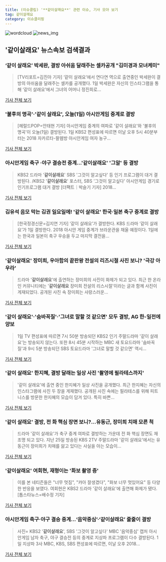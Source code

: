 ```yaml
---
title: (이슈클립) '**같이살래요**' 관련 이슈, 기사 모아 보기
tag: 같이살래요
category: 이슈클리핑
---
```

![wordcloud](https://s3.ap-northeast-2.amazonaws.com/lyrics101-wordcloud/2018-09-01-1535801006.png)
![news_img](https://user-images.githubusercontent.com/42597476/44507050-1206f400-a6e4-11e8-8d98-7ffbfebb353f.png)
## **'**같이살래요**'** 뉴스속보 검색결과
### ‘같이 살래요’ 박세완, 결방 아쉬움 달래주는 셀카공개 "김미경과 모녀케미"

>[TV리포트=김진아 기자] ‘같이 살래요’에서 연다연 역으로 출연중인 박세완이 결방의 아쉬움을 달래주는 셀카를 공개했다. 1일 박세완은 자신의 인스타그램을 통해 ‘같이 살래요’에서 그녀의 어머니 정진희로...

<a href="http://www.tvreport.co.kr/?c=news&m=newsview&idx=1077726" target="_blank">기사 전체 보기</a>

### '불후의 명곡'·'같이 살래요', 오늘(1일) 아시안게임 중계로 결방

>[헤럴드POP=안태현 기자] 아시안게임 중계의 여파로 '같이 살래요'와 '불후의 명곡'이 오늘(1일) 결방된다. 1일 KBS2 편성표에 따르면 이날 오후 5시 40분부터는 2018 자카르타-팔렘방 아시안게임 여자 농구...

<a href="http://biz.heraldcorp.com/view.php?ud=201808311803099817421_1" target="_blank">기사 전체 보기</a>

### 아시안게임 축구 ·야구 결승전 중계…'**같이살래요**' '그알' 등 결방

>KBS2 드라마 '**같이살래요**' SBS '그것이 알고싶다' 등 인기 프로그램이 대거 결방된다. /KBS2 '**같이살래요**' 포스터, SBS '그것이 알고싶다' 아시안게임 경기로 인기프로그램 대거 결방 [더팩트｜박슬기 기자] 2018...

<a href="http://news.tf.co.kr/read/entertain/1732174.htm" target="_blank">기사 전체 보기</a>

### 김유석 음모 막는 김권 일요일에! '같이 살래요' 한국·일본 축구 중계로 결방

>[한국정경신문=김지연 기자] ‘같이 살래요’가 결방한다. KBS 드라마 ‘같이 살래요’가 1일 결방한다. 2018 아시안 게임 중계가 브라운관을 채울 예정이다. 1일에는 한국과 일본이 축구 우승을 두고 마지막 결전을...

<a href="http://kpenews.com/Board.aspx?BoardNo=18396" target="_blank">기사 전체 보기</a>

### '**같이살래요**' 장미희, 우아함의 끝판왕 전설의 리즈시절 사진 보니? '극강 아우라'

>드라마 '**같이살래요**'에 출연하는 장미희의 사진이 화제가 되고 있다. 최근 한 온라인 커뮤니티에는 '**같이살래요** 장미희 전설의 리스시절'이라는 글과 함께 사진이 게재되었다. 공개된 사진 속 장미희는 사랑스러운...

<a href="http://www.joongdo.co.kr/main/view.php?key=20180901001234529" target="_blank">기사 전체 보기</a>

### '같이 살래요'·'숨바꼭질'·'그녀로 말할 것 같으면' 모두 결방, AG 한-일전에 양보

>1일 TV 편성표에 따르면 7시 50분 방송되던 KBS2 인기 주말드라마 '같이 살래요'는 방송되지 않는다. 또한 8시 45분 시작하는 MBC 새 토요드라마 '숨바꼭질'과 9시 5분 방송되던 SBS 토요드라마 '그녀로 말할 것 같으면' 역시...

<a href="http://www.mediapen.com/news/view/379976" target="_blank">기사 전체 보기</a>

### '같이 살래요' 한지혜, 결방 달래는 일상 사진 '촬영에 필라테스까지'

>'같이 살래요'에 출연 중인 한지혜가 일상 사진을 공개했다. 최근 한지혜는 자신의 인스타그램에 사진 두 장을 게재했다. 공개된 사진 속에는 필라테스를 위해 피트니스를 방문한 한지혜의 모습이 담겨 있다. 특히 바쁜...

<a href="http://www.topstarnews.net/news/articleView.html?idxno=475000" target="_blank">기사 전체 보기</a>

### '같이 살래요' 결방, 전 화 핵심 장면 보니?…유동근, 장미희 치매 모른 척

>드라마 '같이 살래요'가 축구 중계 여파로 결방하는 가운데 전 화 핵심 장면도 재조명 되고 있다. 지난 25일 방송된 KBS 2TV 주말드라마 '같이 살래요'에서는 유동근이 장미희가 치매를 앓고 있다는 사실을 아는 모습이...

<a href="http://www.starseoultv.com/news/articleView.html?idxno=505924" target="_blank">기사 전체 보기</a>

### '**같이살래요**' 여회현, 재형이는 '화보 촬영 중'

>이를 본 네티즌들은 "너무 멋짐", "캬아 잘생겼다", "화보 너무 멋있어요" 등 다양한 반응을 보였다.   여회현은 KBS2 드라마 '같이 살래요'에 출연해 화제가 됐다. [톱스타뉴스=배수정 기자]

<a href="http://www.topstarnews.net/news/articleView.html?idxno=475010" target="_blank">기사 전체 보기</a>

### 아시안게임 축구·야구 결승 중계…‘음악중심’·‘**같이살래요**’ 줄줄이 결방

>사진= KBS2 '**같이살래요**', SBS '그것이 알고싶다' MBC '음악중심' 캡처 아시안게임 남자 축구, 야구 결승전 등의 중계로 지상파 프로그램이 다수 결방된다. 1일 지상파 3사 MBC, KBS, SBS 편성표에 따르면, 이날 오후 2018...

<a href="http://view.asiae.co.kr/news/view.htm?idxno=2018090111202687736" target="_blank">기사 전체 보기</a>


